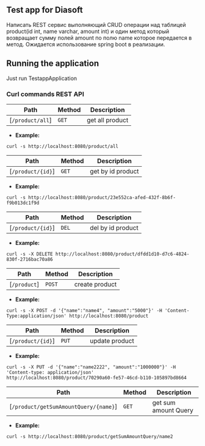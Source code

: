 ## Test app for Diasoft
Написать REST сервис выполняющий CRUD операции над таблицей product(id int, name varchar, amount int)
и один метод который возвращает сумму полей amount по полю name которое передается в метод.
Ожидается использование spring boot в реализации.

## Running the application
Just run TestappApplication

### Curl commands REST API

| Path                 |  Method | Description   |
|----------------------|---------|---------------|
| [`/product/all`]     |   `GET` |get all product|
* **Example:**

`curl -s http://localhost:8080/product/all`

| Path                 |  Method | Description     |
|----------------------|---------|-----------------|
| [`/product/{id}`]    |   `GET` |get by id product|
* **Example:**

`curl -s http://localhost:8080/product/23e552ca-afed-432f-8b6f-f9b013dc1f9d`

| Path                 |  Method | Description     |
|----------------------|---------|-----------------|
| [`/product/{id}`]    |   `DEL` |del by id product|
* **Example:**

`curl -s -X DELETE http://localhost:8080/product/dfdd1d10-d7c6-4824-830f-2716bac70a86`

| Path                 |  Method | Description     |
|----------------------|---------|-----------------|
| [`/product`]         |  `POST` | create product  |
* **Example:**

`curl -s -X POST -d '{"name":"name4", "amount":"5000"}' -H 'Content-Type:application/json' http://localhost:8080/product`

| Path                 |  Method | Description     |
|----------------------|---------|-----------------|
| [`/product/{id}`]    |   `PUT` |  update product |
* **Example:**

`curl -s -X PUT -d '{"name":"name2222", "amount":"1000000"}' -H 'Content-type: application/json' http://localhost:8080/product/70290a60-fe57-46cd-b110-105897bd8664`

| Path                                     |  Method | Description        |
|------------------------------------------|---------|--------------------|
| [`/product/getSumAmountQuery/{name}`]    |   `GET` |get sum amount Query|
* **Example:**

`curl -s http://localhost:8080/product/getSumAmountQuery/name2`